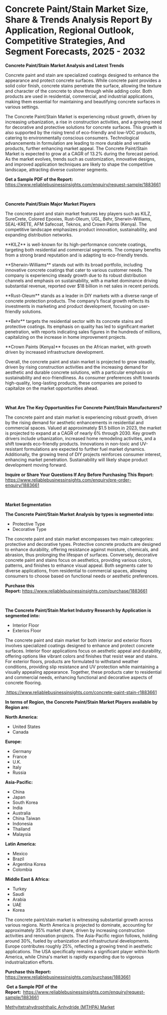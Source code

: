 <p><h1>Concrete Paint/Stain Market Size, Share & Trends Analysis Report By Application, Regional Outlook, Competitive Strategies, And Segment Forecasts, 2025 - 2032</h1></p><p><strong>Concrete Paint/Stain Market Analysis and Latest Trends</strong></p>
<p><p>Concrete paint and stain are specialized coatings designed to enhance the appearance and protect concrete surfaces. While concrete paint provides a solid color finish, concrete stains penetrate the surface, allowing the texture and character of the concrete to show through while adding color. Both products are used in residential, commercial, and industrial applications, making them essential for maintaining and beautifying concrete surfaces in various settings.</p><p>The Concrete Paint/Stain Market is experiencing robust growth, driven by increasing urbanization, a rise in construction activities, and a growing need for decorative and protective solutions for concrete surfaces. This growth is also supported by the rising trend of eco-friendly and low-VOC products, catering to environmentally conscious consumers. Technological advancements in formulation are leading to more durable and versatile products, further enhancing market appeal. The Concrete Paint/Stain Market is expected to grow at a CAGR of 13.2% during the forecast period. As the market evolves, trends such as customization, innovative designs, and improved application techniques are likely to shape the competitive landscape, attracting diverse customer segments.</p></p>
<p><strong>Get a Sample PDF of the Report:&nbsp;</strong> <a href="https://www.reliablebusinessinsights.com/enquiry/request-sample/1883661?utm_campaign=3352&utm_medium=2&utm_source=Github&utm_content=ia&utm_term=03042025&utm_id=concrete-paintstain">https://www.reliablebusinessinsights.com/enquiry/request-sample/1883661</a></p>
<p>&nbsp;</p>
<p><strong>Concrete Paint/Stain Major Market Players</strong></p>
<p><p>The concrete paint and stain market features key players such as KILZ, SureCrete, Colored Epoxies, Rust-Oleum, UGL, Behr, Sherwin-Williams, SEAL-KRETE, AFM Safecoat, Teknos, and Crown Paints (Kenya). The competitive landscape emphasizes product innovation, sustainability, and expanding distribution networks.</p><p>**KILZ** is well-known for its high-performance concrete coatings, targeting both residential and commercial segments. The company benefits from a strong brand reputation and is adapting to eco-friendly trends. </p><p>**Sherwin-Williams** stands out with its broad portfolio, including innovative concrete coatings that cater to various customer needs. The company is experiencing steady growth due to its robust distribution channels and emphasis on sustainability, with a market dominance driving substantial revenue, reported over $18 billion in net sales in recent periods.</p><p>**Rust-Oleum** stands as a leader in DIY markets with a diverse range of concrete protection products. The company’s fiscal growth reflects its investments in marketing and product development, focusing on user-friendly solutions.</p><p>**Behr** targets the residential sector with its concrete stains and protective coatings. Its emphasis on quality has led to significant market penetration, with reports indicating sales figures in the hundreds of millions, capitalizing on the increase in home improvement projects.</p><p>**Crown Paints (Kenya)** focuses on the African market, with growth driven by increased infrastructure development. </p><p>Overall, the concrete paint and stain market is projected to grow steadily, driven by rising construction activities and the increasing demand for aesthetic and durable concrete solutions, with a particular emphasis on sustainability and eco-friendliness. As consumer preferences shift towards high-quality, long-lasting products, these companies are poised to capitalize on the market opportunities ahead.</p></p>
<p>&nbsp;</p>
<p><strong>What Are The Key Opportunities For Concrete Paint/Stain Manufacturers?</strong></p>
<p><p>The concrete paint and stain market is experiencing robust growth, driven by the rising demand for aesthetic enhancements in residential and commercial spaces. Valued at approximately $1.5 billion in 2023, the market is projected to expand at a CAGR of nearly 6% through 2030. Key growth drivers include urbanization, increased home remodeling activities, and a shift towards eco-friendly products. Innovations in non-toxic and UV-resistant formulations are expected to further fuel market dynamics. Additionally, the growing trend of DIY projects reinforces consumer interest, enhancing market penetration. Sustainability will likely shape product development moving forward.</p></p>
<p><strong>Inquire or Share Your Questions If Any Before Purchasing This Report:</strong> <a href="https://www.reliablebusinessinsights.com/enquiry/pre-order-enquiry/1883661?utm_campaign=3352&utm_medium=2&utm_source=Github&utm_content=ia&utm_term=03042025&utm_id=concrete-paintstain">https://www.reliablebusinessinsights.com/enquiry/pre-order-enquiry/1883661</a></p>
<p>&nbsp;</p>
<p><strong>Market Segmentation</strong></p>
<p><strong>The Concrete Paint/Stain Market Analysis by types is segmented into:</strong></p>
<p><ul><li>Protective Type</li><li>Decorative Type</li></ul></p>
<p><p>The concrete paint and stain market encompasses two main categories: protective and decorative types. Protective concrete products are designed to enhance durability, offering resistance against moisture, chemicals, and abrasion, thus prolonging the lifespan of surfaces. Conversely, decorative concrete paint and stains focus on aesthetics, providing various colors, patterns, and finishes to enhance visual appeal. Both segments cater to diverse applications, from residential to commercial spaces, allowing consumers to choose based on functional needs or aesthetic preferences.</p></p>
<p><strong>Purchase this Report:&nbsp;</strong><a href="https://www.reliablebusinessinsights.com/purchase/1883661?utm_campaign=3352&utm_medium=2&utm_source=Github&utm_content=ia&utm_term=03042025&utm_id=concrete-paintstain">https://www.reliablebusinessinsights.com/purchase/1883661</a></p>
<p>&nbsp;</p>
<p><strong>The Concrete Paint/Stain Market Industry Research by Application is segmented into:</strong></p>
<p><ul><li>Interior Floor</li><li>Exterios Floor</li></ul></p>
<p><p>The concrete paint and stain market for both interior and exterior floors involves specialized coatings designed to enhance and protect concrete surfaces. Interior floor applications focus on aesthetic appeal and durability, offering options like vibrant colors and finishes that resist wear and stains. For exterior floors, products are formulated to withstand weather conditions, providing slip resistance and UV protection while maintaining a visually appealing appearance. Together, these products cater to residential and commercial needs, enhancing functional and decorative aspects of concrete flooring.</p></p>
<p><a href="https://www.reliablebusinessinsights.com/concrete-paint-stain-r1883661?utm_campaign=3352&utm_medium=2&utm_source=Github&utm_content=ia&utm_term=03042025&utm_id=concrete-paintstain">&nbsp;https://www.reliablebusinessinsights.com/concrete-paint-stain-r1883661</a></p>
<p><strong>In terms of Region, the Concrete Paint/Stain Market Players available by Region are:</strong></p>
<p>
    <p> <strong> North America: </strong>
        <ul>
            <li>United States</li>
            <li>Canada</li>
        </ul>
        </p> 
    <p> <strong> Europe: </strong>
        <ul>
            <li>Germany</li>
            <li>France</li>
            <li>U.K.</li>
            <li>Italy</li>
            <li>Russia</li>
        </ul>
        </p> 
    <p> <strong> Asia-Pacific: </strong>
        <ul>
            <li>China</li>
            <li>Japan</li>
            <li>South Korea</li>
            <li>India</li>
            <li>Australia</li>
            <li>China Taiwan</li>
            <li>Indonesia</li>
            <li>Thailand</li>
            <li>Malaysia</li>
        </ul>
        </p> 
    <p> <strong> Latin America: </strong>
        <ul>
            <li>Mexico</li>
            <li>Brazil</li>
            <li>Argentina Korea</li>
            <li>Colombia</li>
        </ul>
        </p> 
    <p> <strong> Middle East & Africa: </strong>
        <ul>
            <li>Turkey</li>
            <li>Saudi</li>
            <li>Arabia</li>
            <li>UAE</li>
            <li>Korea</li>
        </ul>
    </p>
    </p>
<p><p>The concrete paint/stain market is witnessing substantial growth across various regions. North America is projected to dominate, accounting for approximately 35% market share, driven by increasing construction activities and renovation projects. The Asia-Pacific region follows, holding around 30%, fueled by urbanization and infrastructural developments. Europe contributes roughly 25%, reflecting a growing trend in aesthetic applications. The USA specifically remains a significant player within North America, while China's market is rapidly expanding due to vigorous industrialization efforts.</p></p>
<p><strong>Purchase this Report: </strong><a href="https://www.reliablebusinessinsights.com/purchase/1883661?utm_campaign=3352&utm_medium=2&utm_source=Github&utm_content=ia&utm_term=03042025&utm_id=concrete-paintstain">https://www.reliablebusinessinsights.com/purchase/1883661</a></p>
<p>&nbsp;<strong>Get a Sample PDF of the Report:&nbsp;&nbsp;</strong><a href="https://www.reliablebusinessinsights.com/enquiry/request-sample/1883661?utm_campaign=3352&utm_medium=2&utm_source=Github&utm_content=ia&utm_term=03042025&utm_id=concrete-paintstain">https://www.reliablebusinessinsights.com/enquiry/request-sample/1883661</a></p>
<p><strong></strong></p>
<p><p><a href="https://github.com/boccalyver5k/Market-Research-Report-List-1/blob/main/methyltetrahydrophthalic-anhydride-mthpa-market.md?utm_campaign=3352&utm_medium=2&utm_source=Github&utm_content=ia&utm_term=03042025&utm_id=concrete-paintstain">Methyltetrahydrophthalic Anhydride (MTHPA) Market</a></p></p>
